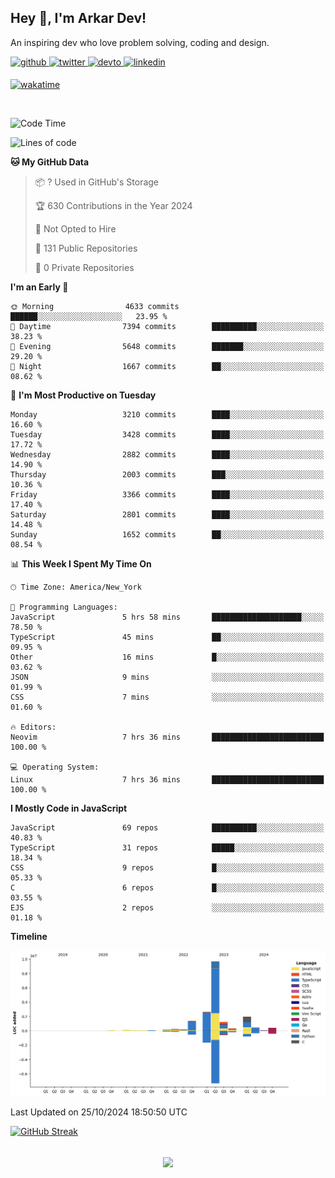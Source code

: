 ## Hey 👋, I'm Arkar Dev!  

An inspiring dev who love problem solving, coding and design.

<a href="https://github.com/Riley1101" target="_blank">
<img src=https://img.shields.io/badge/github-%2324292e.svg?&style=for-the-badge&logo=github&logoColor=white alt=github style="margin-bottom: 5px;" />
</a>
<a href="https://twitter.com/arkardev" target="_blank">
<img src=https://img.shields.io/badge/twitter-%2300acee.svg?&style=for-the-badge&logo=twitter&logoColor=white alt=twitter style="margin-bottom: 5px;" />
</a>
<a href="https://dev.to/riley1101" target="_blank">
<img src=https://img.shields.io/badge/dev.to-%2308090A.svg?&style=for-the-badge&logo=dev.to&logoColor=white alt=devto style="margin-bottom: 5px;" />
</a>
<a href="https://linkedin.com/in/arkar-kaung-myat" target="_blank">
<img src=https://img.shields.io/badge/linkedin-%231E77B5.svg?&style=for-the-badge&logo=linkedin&logoColor=white alt=linkedin style="margin-bottom: 5px;" />
</a>
  
[![wakatime](https://wakatime.com/badge/user/cf23b6e3-75f8-4c04-b0e3-273191c8d2ec.svg)](https://wakatime.com/@cf23b6e3-75f8-4c04-b0e3-273191c8d2ec)

<br/>

<!--START_SECTION:waka-->
![Code Time](http://img.shields.io/badge/Code%20Time-1%2C129%20hrs%2016%20mins-blue)

![Lines of code](https://img.shields.io/badge/From%20Hello%20World%20I%27ve%20Written-19.0%20million%20lines%20of%20code-blue)

**🐱 My GitHub Data** 

> 📦 ? Used in GitHub's Storage 
 > 
> 🏆 630 Contributions in the Year 2024
 > 
> 🚫 Not Opted to Hire
 > 
> 📜 131 Public Repositories 
 > 
> 🔑 0 Private Repositories 
 > 
**I'm an Early 🐤** 

```text
🌞 Morning                4633 commits        ██████░░░░░░░░░░░░░░░░░░░   23.95 % 
🌆 Daytime                7394 commits        ██████████░░░░░░░░░░░░░░░   38.23 % 
🌃 Evening                5648 commits        ███████░░░░░░░░░░░░░░░░░░   29.20 % 
🌙 Night                  1667 commits        ██░░░░░░░░░░░░░░░░░░░░░░░   08.62 % 
```
📅 **I'm Most Productive on Tuesday** 

```text
Monday                   3210 commits        ████░░░░░░░░░░░░░░░░░░░░░   16.60 % 
Tuesday                  3428 commits        ████░░░░░░░░░░░░░░░░░░░░░   17.72 % 
Wednesday                2882 commits        ████░░░░░░░░░░░░░░░░░░░░░   14.90 % 
Thursday                 2003 commits        ███░░░░░░░░░░░░░░░░░░░░░░   10.36 % 
Friday                   3366 commits        ████░░░░░░░░░░░░░░░░░░░░░   17.40 % 
Saturday                 2801 commits        ████░░░░░░░░░░░░░░░░░░░░░   14.48 % 
Sunday                   1652 commits        ██░░░░░░░░░░░░░░░░░░░░░░░   08.54 % 
```


📊 **This Week I Spent My Time On** 

```text
🕑︎ Time Zone: America/New_York

💬 Programming Languages: 
JavaScript               5 hrs 58 mins       ████████████████████░░░░░   78.50 % 
TypeScript               45 mins             ██░░░░░░░░░░░░░░░░░░░░░░░   09.95 % 
Other                    16 mins             █░░░░░░░░░░░░░░░░░░░░░░░░   03.62 % 
JSON                     9 mins              ░░░░░░░░░░░░░░░░░░░░░░░░░   01.99 % 
CSS                      7 mins              ░░░░░░░░░░░░░░░░░░░░░░░░░   01.60 % 

🔥 Editors: 
Neovim                   7 hrs 36 mins       █████████████████████████   100.00 % 

💻 Operating System: 
Linux                    7 hrs 36 mins       █████████████████████████   100.00 % 
```

**I Mostly Code in JavaScript** 

```text
JavaScript               69 repos            ██████████░░░░░░░░░░░░░░░   40.83 % 
TypeScript               31 repos            █████░░░░░░░░░░░░░░░░░░░░   18.34 % 
CSS                      9 repos             █░░░░░░░░░░░░░░░░░░░░░░░░   05.33 % 
C                        6 repos             █░░░░░░░░░░░░░░░░░░░░░░░░   03.55 % 
EJS                      2 repos             ░░░░░░░░░░░░░░░░░░░░░░░░░   01.18 % 
```



**Timeline**

![Lines of Code chart](https://raw.githubusercontent.com/Riley1101/Riley1101/main/assets/bar_graph.png)


 Last Updated on 25/10/2024 18:50:50 UTC
<!--END_SECTION:waka-->

[![GitHub Streak](https://streak-stats.demolab.com?user=Riley1101)](https://git.io/streak-stats)
  
<br/>  
<div align="center">
<img src="https://komarev.com/ghpvc/?username=Riley1101&&style=flat-square" align="center" />
</div>  

